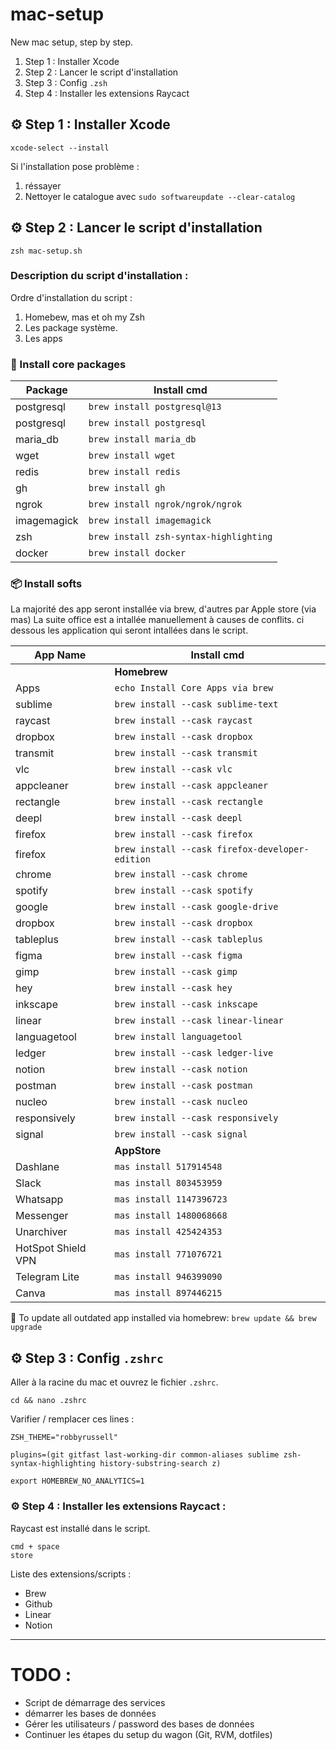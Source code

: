 # mac-setup
New mac setup, step by step.
1. Step 1 : Installer Xcode
2. Step 2 : Lancer le script d'installation
3. Step 3 : Config `.zsh`
4. Step 4 : Installer les extensions Raycact


## ⚙️ Step 1 : Installer Xcode

```shell
xcode-select --install
```
Si l'installation pose problème :
1. réssayer
2. Nettoyer le catalogue avec `sudo softwareupdate --clear-catalog`


## ⚙️ Step 2 : Lancer le script d'installation

```shell
zsh mac-setup.sh
```


### Description du script d'installation :
Ordre d'installation du script :
1. Homebew, mas et oh my Zsh
2. Les package système.
3. Les apps


### 🐘 Install core packages
| **Package** | **Install cmd** |
|---|---|
| postgresql | `brew install postgresql@13` |
| postgresql | `brew install postgresql` |
| maria_db | `brew install maria_db` |
| wget | `brew install wget` |
| redis | `brew install redis` |
| gh | `brew install gh` |
| ngrok | `brew install ngrok/ngrok/ngrok` |
| imagemagick | `brew install imagemagick` |
| zsh | `brew install zsh-syntax-highlighting` |
| docker | `brew install docker` |


### 📦 Install softs

La majorité des app seront installée via brew, d'autres par Apple store (via mas)
La suite office est a intallée manuellement à causes de conflits.
ci dessous les application qui seront intallées dans le script.


| **App Name**  | **Install cmd** |
|---|---|
| | **Homebrew** |
| Apps| `echo Install Core Apps via brew` |
| sublime| `brew install --cask sublime-text` |
| raycast| `brew install --cask raycast` |
| dropbox| `brew install --cask dropbox` |
| transmit| `brew install --cask transmit` |
| vlc| `brew install --cask vlc` |
| appcleaner| `brew install --cask appcleaner` |
| rectangle| `brew install --cask rectangle` |
| deepl| `brew install --cask deepl` |
| firefox| `brew install --cask firefox` |
| firefox| `brew install --cask firefox-developer-edition` |
| chrome| `brew install --cask chrome` |
| spotify| `brew install --cask spotify` |
| google| `brew install --cask google-drive` |
| dropbox| `brew install --cask dropbox` |
| tableplus| `brew install --cask tableplus` |
| figma| `brew install --cask figma` |
| gimp| `brew install --cask gimp` |
| hey| `brew install --cask hey` |
| inkscape| `brew install --cask inkscape` |
| linear| `brew install --cask linear-linear` |
| languagetool | `brew install languagetool` |
| ledger| `brew install --cask ledger-live` |
| notion| `brew install --cask notion` |
| postman| `brew install --cask postman` |
| nucleo| `brew install --cask nucleo` |
| responsively| `brew install --cask responsively` |
| signal| `brew install --cask signal` |
| | **AppStore** |
| Dashlane | `mas install 517914548` |
| Slack | `mas install 803453959` |
| Whatsapp | `mas install 1147396723` |
| Messenger | `mas install 1480068668` |
| Unarchiver | `mas install 425424353` |
| HotSpot Shield VPN | `mas install 771076721` |
| Telegram Lite | `mas install 946399090` |
| Canva | `mas install 897446215` |


📝 To update all outdated app installed via homebrew: `brew update && brew upgrade`


## ⚙️ Step 3 : Config `.zshrc`
Aller à la racine du mac et ouvrez le fichier `.zshrc`.
```
cd && nano .zshrc
```

Varifier / remplacer ces lines :
```
ZSH_THEME="robbyrussell"

plugins=(git gitfast last-working-dir common-aliases sublime zsh-syntax-highlighting history-substring-search z)

export HOMEBREW_NO_ANALYTICS=1
```

### ⚙️ Step 4 : Installer les extensions Raycact :
Raycast est installé dans le script.

```
cmd + space
store
```


Liste des extensions/scripts :
- Brew
- Github
- Linear
- Notion


---
# TODO :
- Script de démarrage des services
- démarrer les bases de données
- Gérer les utilisateurs / password des bases de données
- Continuer les étapes du setup du wagon (Git, RVM, dotfiles)



